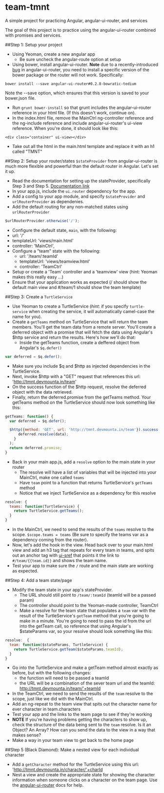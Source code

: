 team-tmnt
=========

A simple project for practicing Angular, angular-ui-router, and services

The goal of this project is to practice using the angular-ui-router combined with promises and services.

##Step 1: Setup your project
* Using Yeoman, create a new angular app
  * Be sure uncheck the angular-route option at setup
* Using bower, install angular-ui-router. **Note** due to a recently-introduced [bug](https://github.com/angular-ui/ui-router/commit/ccdab193315f304eb3be5f5b97c47a926c79263e) in angular-ui-router, you need to install a specific version of the bower package or the router will not work. Specifically:

```
bower install --save angular-ui-router#0.2.8-bowratic-tedium
```

Note the --save option, which ensures that this version is saved to your bower.json file.
* Run `grunt bower-install` so that grunt includes the angular-ui-router reference in your html file. (If this doesn't work, continue on).
* In the index.html file, remove the MainCtrl ng-controller reference and the ng-include reference and include angular-ui-router's ui-view reference. When you're done, it should look like this:

```
<div class="container" ui-view></div>
```
* Take out all the html in the main.html template and replace it with an h1 called "TMNT"

##Step 2: Setup your router/states
`$stateProvider` from angular-ui-router is much more flexible and powerful than the default router in Angular. Let's set it up.
* Read the documentation for setting up the stateProvider, specifically Step 3 and Step 5. [Documentation link](https://github.com/angular-ui/ui-router#nested-states--views)
* In your app.js, include the `ui.router` dependency for the app.
* Add a config to your app module, and specify `$stateProvider` and `urlRouterProvider` as dependenies.
* Add the default routing for any non-matched states using `urlRouterProvider`

```javascript
$urlRouterProvider.otherwise('/');
```
* Configure the default state, `main`, with the following:
 * url: '/'
 * templateUrl: 'views/main.html'
 * controller: 'MainCtrl',
* Configure a "team" state with the following:
  * url: '/team/:teamId' 
  * templateUrl: 'views/teamview.html'
  * controller: 'TeamCtrl'
* Setup or create a 'Team' controller and a 'teamview' view (hint: Yeoman makes this really easy ...)
* Ensure that your application works as expected (/ should show the default main view and #/team/1 should show the team template)

##Step 3: Create a `TurtleService`
* Use Yeoman to create a TurtleService (*hint*: if you specify `turtle-service` when creating the service, it will automatically camel-case the name for you).
* Create a `getTeams` method on TurtleService that will return the team members. You'll get the team data from a remote server. You'll create a deferred object with a promise that will fetch the data using Angular's $http service and return the results. Here's how we'll do that:
  * Inside the getTeams function, create a deffered object from Angular's `$q.defer()`

```javascript
var deferred = $q.defer();
```
  * Make sure you include $q and $http as injected dependencies in the TurtleService.
  * Next, invoke $http with a "GET" request that references this url: 'http://tmnt.devmounta.in/team'
  * On the success function of the $http request, resolve the deferred object with the data retrieved.
  * Finally, return the deferred.promise from the getTeams method. Your getTeams method on the TurtleService should now look something like this:

```javascript
getTeams: function() {
  var deferred = $q.defer();

  $http({method: 'GET', url: 'http://tmnt.devmounta.in/team'}).success(function(data) {
      deferred.resolve(data);
    }
  );
  return deferred.promise;
}
```

* Back in your main app.js, add a `resolve` option to the main state in your router
  * The resolve will have a list of variables that will be injected into your MainCtrl, make one called `teams`
  * Have `team` point to a function that returns TurtleService's `getTeams` method
  * Notice that we inject TurtleService as a dependency for this resolve

```javascript
resolve: {
  teams: function(TurtleService) {
    return TurtleService.getTeams();
  }
}
```

* In the MainCtrl, we need to send the results of the `teams` resolve to the scope. `$scope.teams = teams` (Be sure to specify the teams var as a dependency coming from the router).
* Now, let's add the hook in the view. Head back over to your main.html view and add an h3 tag that repeats for every team in teams, and spits out an anchor tag with [ui-sref](https://github.com/angular-ui/ui-router/wiki/Quick-Reference#wiki-ui-sref) that points it the link to `#/team/{{team.id}}` and shows the team name.
* Test your app to make sure the `/` route and the main state are working as expected.

##Step 4: Add a team state/page
* Modify the team state in your app's stateProvider.
  * The URL should still point to `/team/:teamId` (teamId will be a passed param)
  * The controller should point to the Yeoman-made controller, TeamCtrl
  * Make a resolve for the team state that populates a `team` var with the result of the TurtleService's `getTeam` method that you're going to make in a minute. You're going to need to pass the id from the url into the getTeam call, so reference that using Angular's $stateParams var, so your resolve should look something like this:

```javascript
resolve:  {
  team: function($stateParams, TurtleService) {
    return TurtleService.getTeam($stateParams.teamId);
  }
}
```

* Go into the TurtleService and make a getTeam method almost exactly as before, but with the following changes:
  * the function will need to be passed a teamId
  * the URL will be a combination of the sever team url and the teamId: http://tmnt.devmounta.in/team/'+teamId
* In the TeamCtrl, we need to send the results of the `team` resolve to the scope, just like we did with the MainCtrl.
* Add an ng-repeat to the team view that spits out the character name for ever character in team.characters
* Test your app and the links to the team page to see if they're working
* **NOTE** If you're having problems getting the characters to show up, check the structure of the data being sent to the `team` resolve. Is it an Object? An Array? How can you send the data to the view in a way that makes sense?
* Make a way in your team view to get back to the home page

##Step 5 (Black Diamond): Make a nested view for each individual character
* Add a `getCharacter` method for the TurtleService using this url: 'http://tmnt.devmounta.in/character/'+charId
* Nest a view and create the appropriate state for showing the character information when someone clicks on a character on the team page. Use the [angular-ui-router](https://github.com/angular-ui/ui-router) docs for help.
